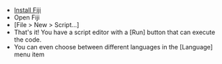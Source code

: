 - [Install Fiji](https://imagej.net/software/fiji/downloads)
- Open Fiji
- [File > New > Script...]
- That's it! You have a script editor with a [Run] button that can execute the code.
- You can even choose between different languages in the [Language] menu item
